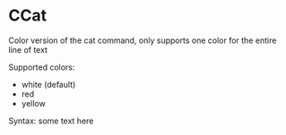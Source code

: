 # CCat
Color version of the cat command, only supports one color for the entire line of text

Supported colors:
- white (default)
- red
- yellow

Syntax: <color yellow>some text here </color>
